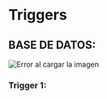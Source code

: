 # Triggers

## BASE DE DATOS:
![Error al cargar la imagen](https://github.com/lauracahe/Triggers/blob/main/imagenes/Databases.png)

### Trigger 1:




